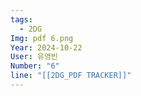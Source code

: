 ```yaml
---
tags:
  - 2DG
Img: pdf 6.png
Year: 2024-10-22
User: 유영빈
Number: "6"
line: "[[2DG_PDF TRACKER]]"
---
```


